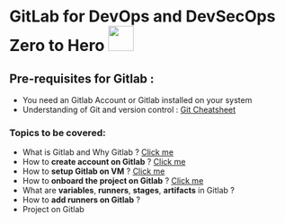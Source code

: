 # GitLab for DevOps and DevSecOps Zero to Hero  <img src="https://github.com/DevMadhup/GitLab-Zero-to-Hero/blob/main/Assets/Gitlab-1.png" height="45px" width="45px"/>

## Pre-requisites for Gitlab :
- You need an Gitlab Account or Gitlab installed on your system
- Understanding of Git and version control : <a href="https://github.com/DevMadhup/GitLab-Zero-to-Hero/blob/main/Assets/git-cheat-sheet.pdf" >Git Cheatsheet</a>

### Topics to be covered: 
- What is Gitlab and Why Gitlab ? <a href="https://github.com/DevMadhup/GitLab-Zero-to-Hero/blob/main/Day-1/README.md">Click me</a>
- How to <b>create account on Gitlab</b> ? <a href="https://github.com/DevMadhup/GitLab-Zero-to-Hero/blob/main/Day-1/README.md">Click me</a>
- How to <b>setup Gitlab on VM</b> ? <a href="https://github.com/DevMadhup/GitLab-Zero-to-Hero/blob/main/Day-1/README.md">Click me</a>
- How to <b>onboard the project on Gitlab</b> ? <a href="https://github.com/DevMadhup/GitLab-Zero-to-Hero/blob/main/Day-2/README.md">Click me</a>
- What are <b>variables</b>, <b>runners</b>, <b>stages</b>, <b>artifacts</b> in Gitlab ?
- How to <b>add runners on Gitlab</b> ?
- Project on Gitlab 
